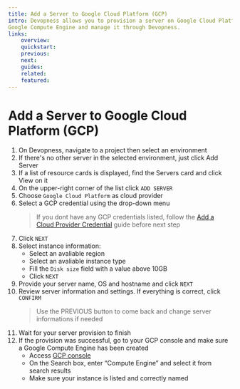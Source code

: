 ```yaml
---
title: Add a Server to Google Cloud Platform (GCP)
intro: Devopness allows you to provision a server on Google Cloud Platform using
Google Compute Engine and manage it through Devopness.
links:
    overview:
    quickstart:
    previous:
    next:
    guides:
    related:
    featured:
---
```


# Add a Server to Google Cloud Platform (GCP)
1. On Devopness, navigate to a project then select an environment
1. If there's no other server in the selected environment, just click Add Server
1. If a list of resource cards is displayed, find the Servers card and click View on it
1. On the upper-right corner of the list click `ADD SERVER`
1. Choose `Google Cloud Platform` as cloud provider
1. Select a GCP credential using the drop-down menu
    > If you dont have any GCP credentials listed, follow the [Add a Cloud Provider Credential](../cloud-provider-credentials/get-cloud-providers-credentails.md) guide before next step
1. Click `NEXT`
1. Select instance information:
    - Select an avaliable region
    - Select an avaliable instance type
    - Fill the `Disk size` field with a value above 10GB
    - Click `NEXT`
1. Provide your server name, OS and hostname and click `NEXT`
1. Review server information and settings. If everything is correct, click `CONFIRM`
    > Use the PREVIOUS button to come back and change server informations if needed
1. Wait for your server provision to finish 
1. If the provision was successful, go to your GCP console and make sure a Google Compute Engine has been created
    - Access [GCP console](https://console.cloud.google.com/)
    - On the Search box, enter “Compute Engine” and select it from search results
    - Make sure your instance is listed and correctly named